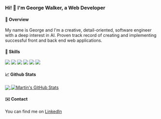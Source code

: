 ### Hi! 👋  I'm George Walker, a Web Developer

#### 👨 Overview

My name is George and I'm a creative, detail-oriented, software engineer with a deep interest in AI. Proven track record of creating and implementing successful front and back end web applications.

#### 🔧 Skills

![](https://img.shields.io/badge/Editor-Visual_Studio_Code-informational?style=flat&logo=#007ACC&logoColor=white&color=2bbc8a)
![](https://img.shields.io/badge/Code-HTML-informational?style=flat&logo=#007ACC&logoColor=white&color=2bbc8a)
![](https://img.shields.io/badge/Code-CSS-informational?style=flat&logo=#007ACC&logoColor=white&color=2bbc8a)
![](https://img.shields.io/badge/Code-Javascript-informational?style=flat&logo=#007ACC&logoColor=white&color=2bbc8a)
![](https://img.shields.io/badge/Code-React-informational?style=flat&logo=#007ACC&logoColor=white&color=2bbc8a)
![](https://img.shields.io/badge/Code-NodeJS-informational?style=flat&logo=#007ACC&logoColor=white&color=2bbc8a)

#### 📈 Github Stats

<a href="https://github.com/GeorgeWalkerDev">
  <img align="center" src="https://github-readme-stats.vercel.app/api/top-langs/?username=Ge0w&hide=java,html,tex&title_color=ffffff&text_color=c9cacc&icon_color=2bbc8a&bg_color=1d1f21&langs_count=3" />
</a>
<a href="https://github.com/GeorgeWalkerDev">
  <img align="center" src="https://github-readme-stats.vercel.app/api?username=Ge0w&show_icons=true&line_height=27&count_private=true&title_color=ffffff&text_color=c9cacc&icon_color=2bbc8a&bg_color=1d1f21" alt="Martin's GitHub Stats" />
</a>

#### ✉️ Contact

You can find me on [LinkedIn](https://https://www.linkedin.com/in/georgewalkerdev/)
